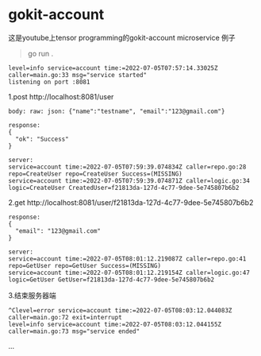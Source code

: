 # gokit-account
这是youtube上tensor programming的gokit-account microservice 例子

>go run .
```
level=info service=account time:=2022-07-05T07:57:14.33025Z caller=main.go:33 msg="service started"
listening on port :8081

```
1.post http://localhost:8081/user
```
body: raw: json: {"name":"testname", "email":"123@gmail.com"}

response:
{
  "ok": "Success"
}

server:
service=account time:=2022-07-05T07:59:39.074834Z caller=repo.go:28 repo=CreateUser repo=CreateUser Success=(MISSING)
service=account time:=2022-07-05T07:59:39.074871Z caller=logic.go:34 logic=CreateUser CreatedUser=f21813da-127d-4c77-9dee-5e745807b6b2

```
2.get http://localhost:8081/user/f21813da-127d-4c77-9dee-5e745807b6b2
```
response:
{
  "email": "123@gmail.com"
}

server:
service=account time:=2022-07-05T08:01:12.219087Z caller=repo.go:41 repo=GetUser repo=GetUser Success=(MISSING)
service=account time:=2022-07-05T08:01:12.219154Z caller=logic.go:47 logic=GetUser GetUser=f21813da-127d-4c77-9dee-5e745807b6b2

```
3.结束服务器端
```
^Clevel=error service=account time:=2022-07-05T08:03:12.044083Z caller=main.go:72 exit=interrupt
level=info service=account time:=2022-07-05T08:03:12.044155Z caller=main.go:73 msg="service ended"

```


...
